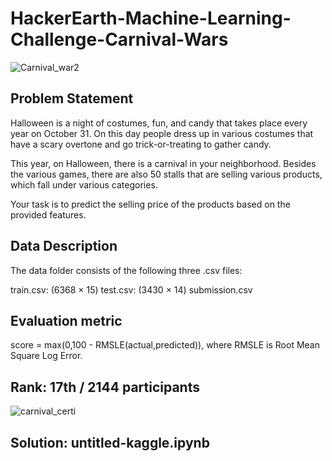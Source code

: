 # HackerEarth-Machine-Learning-Challenge-Carnival-Wars

![Carnival_war2](https://user-images.githubusercontent.com/56091634/103154502-a8201d00-47bd-11eb-83be-69afc9aaf46d.png)

## Problem Statement
Halloween is a night of costumes, fun, and candy that takes place every year on October 31. On this day people dress up in various costumes that have a scary overtone and go trick-or-treating to gather candy.

This year, on Halloween, there is a carnival in your neighborhood. Besides the various games, there are also 50 stalls that are selling various products, which fall under various categories.

Your task is to predict the selling price of the products based on the provided features. 

## Data Description
The data folder consists of the following three .csv files:

train.csv: (6368 × 15)
test.csv: (3430 × 14)
submission.csv

## Evaluation metric

score = max(0,100 - RMSLE(actual,predicted)), where RMSLE is Root Mean Square Log Error.

## Rank: 17th / 2144 participants

![carnival_certi](https://user-images.githubusercontent.com/56091634/104757838-8e05a900-5783-11eb-9cd3-5d1864ce1a72.png)

## Solution: untitled-kaggle.ipynb
